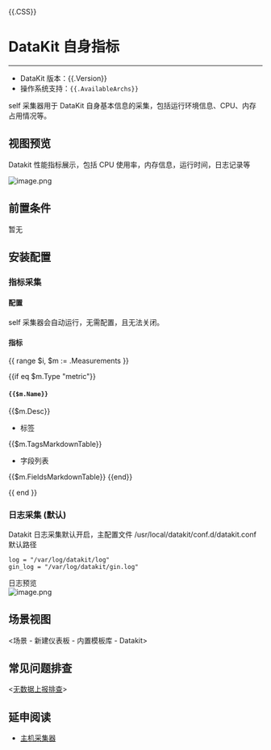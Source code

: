 {{.CSS}}
# DataKit 自身指标
---

- DataKit 版本：{{.Version}}
- 操作系统支持：`{{.AvailableArchs}}`

self 采集器用于 DataKit 自身基本信息的采集，包括运行环境信息、CPU、内存占用情况等。

## 视图预览
Datakit 性能指标展示，包括 CPU 使用率，内存信息，运行时间，日志记录等

![image.png](../imgs/self-1.png)


## 前置条件

暂无

## 安装配置

### 指标采集

#### 配置

self 采集器会自动运行，无需配置，且无法关闭。

#### 指标

{{ range $i, $m := .Measurements }}

{{if eq $m.Type "metric"}}

#### `{{$m.Name}}`

{{$m.Desc}}

- 标签

{{$m.TagsMarkdownTable}}

- 字段列表

{{$m.FieldsMarkdownTable}}
{{end}}

{{ end }}


### 日志采集 (默认)
Datakit 日志采集默认开启，主配置文件 /usr/local/datakit/conf.d/datakit.conf 默认路径
```
log = "/var/log/datakit/log"
gin_log = "/var/log/datakit/gin.log"
```
日志预览<br />![image.png](../imgs/self-2.png)


## 场景视图
<场景 - 新建仪表板 - 内置模板库 - Datakit>

## 常见问题排查
<[无数据上报排查](why-no-data.md)>

## 延申阅读

- [主机采集器](hostobject.md)

